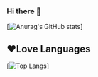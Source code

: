 ### Hi there 👋

<!--
**SandCard/SandCard** is a ✨ _special_ ✨ repository because its `README.md` (this file) appears on your GitHub profile.

Here are some ideas to get you started:

- 🔭 I’m currently working on ...
- 🌱 I’m currently learning ...
- 👯 I’m looking to collaborate on ...
- 🤔 I’m looking for help with ...
- 💬 Ask me about ...
- 📫 How to reach me: ...
- 😄 Pronouns: ...
- ⚡ Fun fact: ...
-->

[![Anurag's GitHub stats](https://github-readme-stats.vercel.app/api?username=SandCard&show_icons=true)]

## ❤️Love Languages
[![Top Langs](https://github-readme-stats.vercel.app/api/top-langs/?username=SandCard&langs_count=8&layout=compact")]




